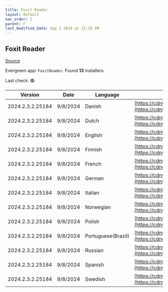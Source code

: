 ```yaml
---
title: Foxit Reader
layout: default
nav_order: 2
parent: F
last_modified_date: Sep 1 2024 at 12:25 PM
---
```


## Foxit Reader

[Source](https://www.foxitsoftware.com/pdf-reader/)

Evergreen app: `FoxitReader`. Found **13** installers.

Last check: 🟢

| Version          | Date     | Language           | URI                                                                                                                                                                                                                |
| ---------------- | -------- | ------------------ | ------------------------------------------------------------------------------------------------------------------------------------------------------------------------------------------------------------------ |
| 2024.2.3.2.25184 | 9/8/2024 | Danish             | [https://cdn01.foxitsoftware.com/product/reader/desktop/win/2024.2.3/FoxitPDFReader202423_L10N_Setup.msi](https://cdn01.foxitsoftware.com/product/reader/desktop/win/2024.2.3/FoxitPDFReader202423_L10N_Setup.msi) |
| 2024.2.3.2.25184 | 9/8/2024 | Dutch              | [https://cdn01.foxitsoftware.com/product/reader/desktop/win/2024.2.3/FoxitPDFReader202423_L10N_Setup.msi](https://cdn01.foxitsoftware.com/product/reader/desktop/win/2024.2.3/FoxitPDFReader202423_L10N_Setup.msi) |
| 2024.2.3.2.25184 | 9/8/2024 | English            | [https://cdn01.foxitsoftware.com/product/reader/desktop/win/2024.2.3/FoxitPDFReader202423_enu_Setup.msi](https://cdn01.foxitsoftware.com/product/reader/desktop/win/2024.2.3/FoxitPDFReader202423_enu_Setup.msi)   |
| 2024.2.3.2.25184 | 9/8/2024 | Finnish            | [https://cdn01.foxitsoftware.com/product/reader/desktop/win/2024.2.3/FoxitPDFReader202423_L10N_Setup.msi](https://cdn01.foxitsoftware.com/product/reader/desktop/win/2024.2.3/FoxitPDFReader202423_L10N_Setup.msi) |
| 2024.2.3.2.25184 | 9/8/2024 | French             | [https://cdn01.foxitsoftware.com/product/reader/desktop/win/2024.2.3/FoxitPDFReader202423_L10N_Setup.msi](https://cdn01.foxitsoftware.com/product/reader/desktop/win/2024.2.3/FoxitPDFReader202423_L10N_Setup.msi) |
| 2024.2.3.2.25184 | 9/8/2024 | German             | [https://cdn01.foxitsoftware.com/product/reader/desktop/win/2024.2.3/FoxitPDFReader202423_L10N_Setup.msi](https://cdn01.foxitsoftware.com/product/reader/desktop/win/2024.2.3/FoxitPDFReader202423_L10N_Setup.msi) |
| 2024.2.3.2.25184 | 9/8/2024 | Italian            | [https://cdn01.foxitsoftware.com/product/reader/desktop/win/2024.2.3/FoxitPDFReader202423_L10N_Setup.msi](https://cdn01.foxitsoftware.com/product/reader/desktop/win/2024.2.3/FoxitPDFReader202423_L10N_Setup.msi) |
| 2024.2.3.2.25184 | 9/8/2024 | Norwegian          | [https://cdn01.foxitsoftware.com/product/reader/desktop/win/2024.2.3/FoxitPDFReader202423_L10N_Setup.msi](https://cdn01.foxitsoftware.com/product/reader/desktop/win/2024.2.3/FoxitPDFReader202423_L10N_Setup.msi) |
| 2024.2.3.2.25184 | 9/8/2024 | Polish             | [https://cdn01.foxitsoftware.com/product/reader/desktop/win/2024.2.3/FoxitPDFReader202423_L10N_Setup.msi](https://cdn01.foxitsoftware.com/product/reader/desktop/win/2024.2.3/FoxitPDFReader202423_L10N_Setup.msi) |
| 2024.2.3.2.25184 | 9/8/2024 | Portuguese(Brazil) | [https://cdn01.foxitsoftware.com/product/reader/desktop/win/2024.2.3/FoxitPDFReader202423_L10N_Setup.msi](https://cdn01.foxitsoftware.com/product/reader/desktop/win/2024.2.3/FoxitPDFReader202423_L10N_Setup.msi) |
| 2024.2.3.2.25184 | 9/8/2024 | Russian            | [https://cdn01.foxitsoftware.com/product/reader/desktop/win/2024.2.3/FoxitPDFReader202423_L10N_Setup.msi](https://cdn01.foxitsoftware.com/product/reader/desktop/win/2024.2.3/FoxitPDFReader202423_L10N_Setup.msi) |
| 2024.2.3.2.25184 | 9/8/2024 | Spanish            | [https://cdn01.foxitsoftware.com/product/reader/desktop/win/2024.2.3/FoxitPDFReader202423_L10N_Setup.msi](https://cdn01.foxitsoftware.com/product/reader/desktop/win/2024.2.3/FoxitPDFReader202423_L10N_Setup.msi) |
| 2024.2.3.2.25184 | 9/8/2024 | Swedish            | [https://cdn01.foxitsoftware.com/product/reader/desktop/win/2024.2.3/FoxitPDFReader202423_L10N_Setup.msi](https://cdn01.foxitsoftware.com/product/reader/desktop/win/2024.2.3/FoxitPDFReader202423_L10N_Setup.msi) |
